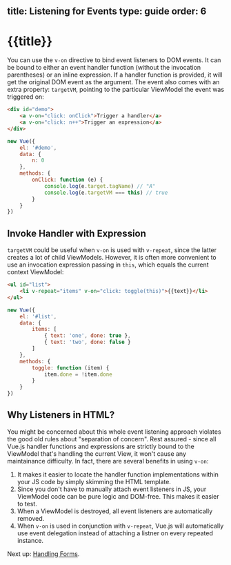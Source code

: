 title: Listening for Events
type: guide
order: 6
---

# {{title}}

You can use the `v-on` directive to bind event listeners to DOM events. It can be bound to either an event handler function (without the invocation parentheses) or an inline expression. If a handler function is provided, it will get the original DOM event as the argument. The event also comes with an extra property: `targetVM`, pointing to the particular ViewModel the event was triggered on:

``` html
<div id="demo">
    <a v-on="click: onClick">Trigger a handler</a>
    <a v-on="click: n++">Trigger an expression</a>
</div>
```

``` js
new Vue({
    el: '#demo',
    data: {
        n: 0
    },
    methods: {
        onClick: function (e) {
            console.log(e.target.tagName) // "A"
            console.log(e.targetVM === this) // true
        }
    }
})
```

## Invoke Handler with Expression

`targetVM` could be useful when `v-on` is used with `v-repeat`, since the latter creates a lot of child ViewModels. However, it is often more convenient to use an invocation expression passing in `this`, which equals the current context ViewModel:

``` html
<ul id="list">
    <li v-repeat="items" v-on="click: toggle(this)">{{text}}</li>
</ul>
```

``` js
new Vue({
    el: '#list',
    data: {
        items: [
            { text: 'one', done: true },
            { text: 'two', done: false }
        ]
    },
    methods: {
        toggle: function (item) {
            item.done = !item.done
        }
    }
})
```

## Why Listeners in HTML?

You might be concerned about this whole event listening approach violates the good old rules about "separation of concern". Rest assured - since all Vue.js handler functions and expressions are strictly bound to the ViewModel that's handling the current View, it won't cause any maintainance difficulty. In fact, there are several benefits in using `v-on`:

1. It makes it easier to locate the handler function implementations within your JS code by simply skimming the HTML template.
2. Since you don't have to manually attach event listeners in JS, your ViewModel code can be pure logic and DOM-free. This makes it easier to test.
3. When a ViewModel is destroyed, all event listeners are automatically removed.
4. When `v-on` is used in conjunction with `v-repeat`, Vue.js will automatically use event delegation instead of attaching a listner on every repeated instance.

Next up: [Handling Forms](/guide/forms.html).